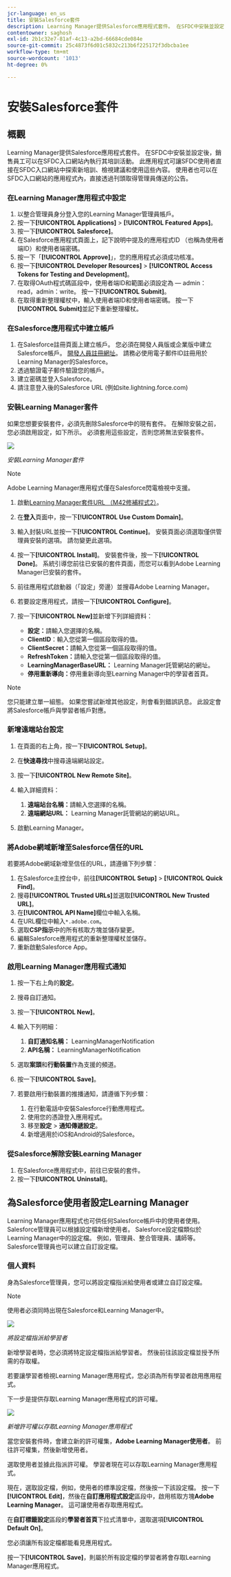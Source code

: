 ```yaml
---
jcr-language: en_us
title: 安裝Salesforce套件
description: Learning Manager提供Salesforce應用程式套件。 在SFDC中安裝並設定後，銷售員工可以在SFDC入口網站內執行其培訓活動。 此應用程式可讓SFDC使用者直接在SFDC入口網站中探索新培訓、檢視建議和使用這些內容。 使用者也可以在SFDC入口網站的應用程式內，直接透過刊頭取得管理員傳送的公告。
contentowner: saghosh
exl-id: 2b1c32e7-81af-4c13-a2bd-66684cde084e
source-git-commit: 25c4873f6d01c5832c213b6f225172f3dbcba1ee
workflow-type: tm+mt
source-wordcount: '1013'
ht-degree: 0%

---
```


# 安裝Salesforce套件

## 概觀

Learning Manager提供Salesforce應用程式套件。 在SFDC中安裝並設定後，銷售員工可以在SFDC入口網站內執行其培訓活動。 此應用程式可讓SFDC使用者直接在SFDC入口網站中探索新培訓、檢視建議和使用這些內容。 使用者也可以在SFDC入口網站的應用程式內，直接透過刊頭取得管理員傳送的公告。

### 在Learning Manager應用程式中設定

1. 以整合管理員身分登入您的Learning Manager管理員帳戶。
1. 按一下&#x200B;**[!UICONTROL Applications]** > **[!UICONTROL Featured Apps]**。
1. 按一下&#x200B;**[!UICONTROL Salesforce]**。
1. 在Salesforce應用程式頁面上，記下說明中提及的應用程式ID （也稱為使用者端ID）和使用者端密碼。
1. 按一下「**[!UICONTROL Approve]**」，您的應用程式必須成功核准。
1. 按一下&#x200B;**[!UICONTROL Developer Resources]** > **[!UICONTROL Access Tokens for Testing and Development]**。
1. 在取得OAuth程式碼區段中，使用者端ID和範圍必須設定為 — admin：read，admin：write。 按一下&#x200B;**[!UICONTROL Submit]**。
1. 在取得重新整理權杖中，輸入使用者端ID和使用者端密碼。 按一下&#x200B;**[!UICONTROL Submit]**&#x200B;並記下重新整理權杖。

### 在Salesforce應用程式中建立帳戶

1. 在Salesforce註冊頁面上建立帳戶。 您必須在開發人員版或企業版中建立Salesforce帳戶。  [開發人員註冊網址](https://developer.salesforce.com/signup)。 請務必使用電子郵件ID註冊用於Learning Manager的Salesforce。
1. 透過驗證電子郵件驗證您的帳戶。
1. 建立密碼並登入Salesforce。
1. 請注意登入後的Salesforce URL (例如site.lightning.force.com)

### 安裝Learning Manager套件

如果您想要安裝套件，必須先刪除Salesforce中的現有套件。 在解除安裝之前，您必須啟用設定，如下所示。 必須套用這些設定，否則您將無法安裝套件。

![](assets/uninstall-package.png)

*安裝Learning Manager套件*

>[!NOTE]
>
>Adobe Learning Manager應用程式僅在Salesforce閃電檢視中支援。

1. 啟動[Learning Manager套件URL （M42修補程式2）](https://login.salesforce.com/packaging/installPackage.apexp?p0=04tDb000000LSlG)。
1. 在&#x200B;**登入**&#x200B;頁面中，按一下&#x200B;**[!UICONTROL Use Custom Domain]**。
1. 輸入封裝URL並按一下&#x200B;**[!UICONTROL Continue]**。 安裝頁面必須選取僅供管理員安裝的選項。 請勿變更此選項。
1. 按一下&#x200B;**[!UICONTROL Install]**。 安裝套件後，按一下&#x200B;**[!UICONTROL Done]**。 系統引導您前往已安裝的套件頁面，而您可以看到Adobe Learning Manager已安裝的套件。

1. 前往應用程式啟動器（「設定」旁邊）並搜尋Adobe Learning Manager。
1. 若要設定應用程式，請按一下&#x200B;**[!UICONTROL Configure]**。
1. 按一下&#x200B;**[!UICONTROL New]**&#x200B;並新增下列詳細資料：

   * **設定：**&#x200B;請輸入您選擇的名稱。
   * **ClientID**：輸入您從第一個區段取得的值。
   * **ClientSecret：**&#x200B;請輸入您從第一個區段取得的值。
   * **RefreshToken：**&#x200B;請輸入您從第一個區段取得的值。
   * **LearningManagerBaseURL：** Learning Manager託管網站的網址。
   * **停用重新導向：**&#x200B;停用重新導向至Learning Manager中的學習者首頁。

>[!NOTE]
>
>您只能建立單一組態。 如果您嘗試新增其他設定，則會看到錯誤訊息。 此設定會將Salesforce帳戶與學習者帳戶對應。

### 新增遠端站台設定

1. 在頁面的右上角，按一下&#x200B;**[!UICONTROL Setup]**。
1. 在&#x200B;**快速尋找**&#x200B;中搜尋遠端網站設定。
1. 按一下&#x200B;**[!UICONTROL New Remote Site]**。
1. 輸入詳細資料：

   1. **遠端站台名稱：**&#x200B;請輸入您選擇的名稱。
   1. **遠端網站URL：** Learning Manager託管網站的網站URL。

1. 啟動Learning Manager。

### 將Adobe網域新增至Salesforce信任的URL

若要將Adobe網域新增至信任的URL，請遵循下列步驟：

1. 在Salesforce主控台中，前往&#x200B;**[!UICONTROL Setup]** > **[!UICONTROL Quick Find]**。
1. 搜尋&#x200B;**[!UICONTROL Trusted URLs]**&#x200B;並選取&#x200B;**[!UICONTROL New Trusted URL]**。
1. 在&#x200B;**[!UICONTROL API Name]**&#x200B;欄位中輸入名稱。
1. 在URL欄位中輸入`*.adobe.com`。
1. 選取&#x200B;**CSP指示**&#x200B;中的所有核取方塊並儲存變更。
1. 編輯Salesforce應用程式的重新整理權杖並儲存。
1. 重新啟動Salesforce App。

### 啟用Learning Manager應用程式通知

1. 按一下右上角的&#x200B;**設定**。
1. 搜尋自訂通知。
1. 按一下&#x200B;**[!UICONTROL New]**。
1. 輸入下列明細：

   1. **自訂通知名稱：** LearningManagerNotification
   1. **API名稱：** LearningManagerNotification

1. 選取&#x200B;**案頭**&#x200B;和&#x200B;**行動裝置**&#x200B;作為支援的頻道。

1. 按一下&#x200B;**[!UICONTROL Save]**。
1. 若要啟用行動裝置的推播通知，請遵循下列步驟：

   1. 在行動電話中安裝Salesforce行動應用程式。
   1. 使用您的憑證登入應用程式。
   1. 移至&#x200B;**設定** > **通知傳遞設定**。
   1. 新增適用於iOS和Android的Salesforce。

### 從Salesforce解除安裝Learning Manager

1. 在Salesforce應用程式中，前往已安裝的套件。
1. 按一下&#x200B;**[!UICONTROL Uninstall]**。

## 為Salesforce使用者設定Learning Manager

Learning Manager應用程式也可供任何Salesforce帳戶中的使用者使用。 Salesforce管理員可以根據設定檔新增使用者。 Salesforce設定檔類似於Learning Manager中的設定檔。 例如，管理員、整合管理員、講師等。 Salesforce管理員也可以建立自訂設定檔。

### 個人資料

身為Salesforce管理員，您可以將設定檔指派給使用者或建立自訂設定檔。

>[!NOTE]
>
>使用者必須同時出現在Salesforce和Learning Manager中。

![](assets/create-profile.png)

*將設定檔指派給學習者*

新增學習者時，您必須將特定設定檔指派給學習者。 然後前往該設定檔並授予所需的存取權。

若要讓學習者檢視Learning Manager應用程式，您必須為所有學習者啟用應用程式。

下一步是提供存取Learning Manager應用程式的許可權。

![](assets/permission-set.png)

*新增許可權以存取Learning Manager應用程式*

當您安裝套件時，會建立新的許可權集，**Adobe Learning Manager使用者**。 前往許可權集，然後新增使用者。

選取使用者並據此指派許可權。 學習者現在可以存取Learning Manager應用程式。

現在，選取設定檔，例如，使用者的標準設定檔，然後按一下該設定檔。 按一下&#x200B;**[!UICONTROL Edit]**，然後在&#x200B;**自訂應用程式設定**&#x200B;區段中，啟用核取方塊&#x200B;**Adobe Learning Manager**。 這可讓使用者存取應用程式。

在&#x200B;**自訂標籤設定**&#x200B;區段的&#x200B;**學習者首頁**&#x200B;下拉式清單中，選取選項&#x200B;**[!UICONTROL Default On]**。

您必須讓所有設定檔都能看見應用程式。

按一下&#x200B;**[!UICONTROL Save]**，則屬於所有設定檔的學習者將會存取Learning Manager應用程式。

